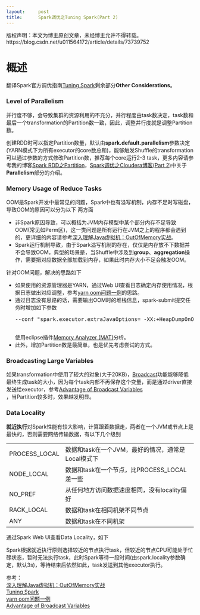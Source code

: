 ```yaml
---
layout:     post
title:      Spark调优之Tuning Spark(Part 2)
---
```

<div id="article_content" class="article_content clearfix csdn-tracking-statistics" data-pid="blog" data-mod="popu_307" data-dsm="post">
								<div class="article-copyright">
					版权声明：本文为博主原创文章，未经博主允许不得转载。					https://blog.csdn.net/u011564172/article/details/73739752				</div>
								            <div id="content_views" class="markdown_views prism-atom-one-dark">
							<!-- flowchart 箭头图标 勿删 -->
							<svg xmlns="http://www.w3.org/2000/svg" style="display: none;"><path stroke-linecap="round" d="M5,0 0,2.5 5,5z" id="raphael-marker-block" style="-webkit-tap-highlight-color: rgba(0, 0, 0, 0);"></path></svg>
							<h1 id="概述">概述</h1>

<p>翻译Spark官方调优指南<a href="http://spark.apache.org/docs/latest/tuning.html" rel="nofollow">Tuning Spark</a>剩余部分<strong>Other Considerations</strong>。</p>



<h3 id="level-of-parallelism">Level of Parallelism</h3>

<p>并行度不够，会导致集群的资源利用的不充分，并行程度由task数决定，task数和最后一个transformation的Partition数一致，因此，调整并行度就是调整Partition数。</p>

<p>创建RDD时可以指定Partition数量，默认由<strong>spark.default.parallelism</strong>参数决定(YARN模式下为所有executor的core数总和)，能够触发Shuffle的transformation可以通过参数的方式修改Partition数，推荐每个core运行2-3 task，更多内容请参考我的博客<a href="http://blog.csdn.net/u011564172/article/details/53611109" rel="nofollow">Spark RDD之Partition</a>，<a href="http://blog.csdn.net/u011564172/article/details/73521804" rel="nofollow">Spark调优之Cloudera博客(Part 2)</a>中关于<strong>Parallelism</strong>部分的介绍。</p>



<h3 id="memory-usage-of-reduce-tasks">Memory Usage of Reduce Tasks</h3>

<p>OOM是Spark开发中最常见的问题，Spark中也有溢写机制，内存不足时写磁盘，导致OOM的原因可以分为以下 两方面</p>

<ul>
<li>非Spark原因导致，可以概括为JVM内存模型中某个部分内存不足导致OOM(常见如Perm区)，这一类问题是所有运行在JVM之上的程序都会遇到的，更详细的内容请参考<a href="https://yq.aliyun.com/articles/40402" rel="nofollow">深入理解Java虚拟机：OutOfMemory实战</a>。</li>
<li>Spark运行机制导致，由于Spark溢写机制的存在，仅仅是内存放不下数据并不会导致OOM，典型的场景是，当Shuffle中涉及到<strong>group</strong>、<strong>aggregation</strong>操作，需要把对应数据全部加载到内存，如果此时内存大小不足会触发OOM。</li>
</ul>

<p>针对OOM问题，解决的思路如下</p>

<ul>
<li>如果使用的资源管理器是YARN，通过Web UI查看日志确定内存使用情况，根据日志做出对应调整，参考<a href="http://caiguangguang.blog.51cto.com/1652935/1407424" rel="nofollow">yarn oom问题一例</a>的思路。</li>
<li>通过日志没有思路的话，需要输出OOM时的堆栈信息，spark-submit提交任务时增加如下参数<pre>--conf "spark.executor.extraJavaOptions= -XX:+HeapDumpOnOutOfMemoryError" <br>
</pre>使用eclipse插件<a href="http://www.eclipse.org/mat/" rel="nofollow">Memory Analyzer (MAT)</a>分析。</li>
<li>此外，增加Partition数是最简单，也是优先考虑尝试的方式。</li>
</ul>



<h3 id="broadcasting-large-variables">Broadcasting Large Variables</h3>

<p>如果transformation中使用了较大的对象(大于20KB)，<a href="http://spark.apache.org/docs/latest/programming-guide.html#broadcast-variables" rel="nofollow">Broadcast</a>功能能够降低最终生成task的大小，因为每个task内部不再保存这个变量，而是通过driver直接发送给executor，参考<a href="https://stackoverflow.com/questions/26884871/advantage-of-broadcast-variables" rel="nofollow">Advantage of Broadcast Variables <br>
</a>，当Partition较多时，效果越发明显。</p>



<h3 id="data-locality">Data Locality</h3>

<p><strong>就近执行</strong>对Spark性能有较大影响，计算跟着数据走，两者在一个JVM或节点上是最快的，否则需要网络传输数据，有以下几个级别</p>

<table>
    <tbody>
        <tr>
            <td>PROCESS_LOCAL</td>
            <td>数据和task在一个JVM，最好的情况，通常是Local模式下</td>
        </tr>
        <tr>
            <td>NODE_LOCAL</td>
            <td>数据和task在一个节点，比PROCESS_LOCAL差一些</td>
        </tr>
        <tr>
            <td>NO_PREF</td>
            <td>从任何地方访问数据速度相同，没有locality偏好</td>
        </tr>
        <tr>
            <td>RACK_LOCAL</td>
            <td>数据和task在相同机架不同节点</td>
        </tr>
        <tr>
            <td>ANY</td>
            <td>数据和task在不同机架</td>
        </tr>
    </tbody>
</table>

<p>通过Spark Web UI查看Data Locality，如下 <br>
<img src="https://img-blog.csdn.net/20170705144409437?watermark/2/text/aHR0cDovL2Jsb2cuY3Nkbi5uZXQvdTAxMTU2NDE3Mg==/font/5a6L5L2T/fontsize/400/fill/I0JBQkFCMA==/dissolve/70/gravity/SouthEast" alt="" title=""></p>

<p>Spark根据就近执行原则选择较近的节点执行task，但较近的节点CPU可能处于忙碌状态，暂时无法执行task，此时Spark等待一段时间(由spark.locality参数确定，默认3s)，等待结束后依然如此，task发送到其他executor执行。</p>

<p>参考： <br>
<a href="https://yq.aliyun.com/articles/40402" rel="nofollow">深入理解Java虚拟机：OutOfMemory实战</a> <br>
<a href="http://spark.apache.org/docs/latest/tuning.html#memory-usage-of-reduce-tasks" rel="nofollow">Tuning Spark</a> <br>
<a href="http://caiguangguang.blog.51cto.com/1652935/1407424" rel="nofollow">yarn oom问题一例</a> <br>
<a href="https://stackoverflow.com/questions/26884871/advantage-of-broadcast-variables" rel="nofollow">Advantage of Broadcast Variables <br>
</a></p>            </div>
						<link href="https://csdnimg.cn/release/phoenix/mdeditor/markdown_views-9e5741c4b9.css" rel="stylesheet">
                </div>